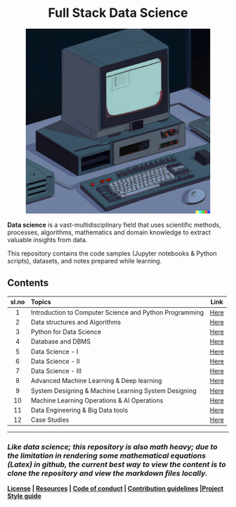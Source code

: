 <h1 align="center">Full Stack Data Science</h1>

<p align="center">
    <a href="https://github.com/kannanjayachandran/Full-Stack-Data-Science"><img src="Logo.png" alt="Logo" height=420></a>
</p>

**Data science** is a vast-multidisciplinary field that uses scientific methods, processes, algorithms, mathematics and domain knowledge to extract valuable insights from data.

This repository contains the code samples (Jupyter notebooks & Python scripts), datasets, and notes prepared while learning.

## Contents

| sl.no | Topics                              |                               Link                                |
| :---: | :---------------------------------- | :---------------------------------------------------------------: |
|   1   | Introduction to Computer Science and Python Programming | [Here](./01.%20Introduction%20to%20Computer%20Science%20and%20Python%20Programming/Readme.md) |
|   2   | Data structures and Algorithms | [Here](./02.%20Data%20Structures%20and%20Algorithms/Readme.md)   |
|   3   | Python for Data Science | [Here](./03.%20Python%20for%20Data%20Science/Readme.md) |
|   4   | Database and DBMS | [Here](./04.%20DBMS%20&%20Database%20Technologies/Readme.md) |
|   5   | Data Science - I | [Here](./05.%20Data_Science-I/Readme.md) |
|   6   | Data Science - II | [Here](./06.%20Data_Science-II/Readme.md) |
|   7   | Data Science - III | [Here](./07.%20Data_science-III/Readme.md)                 |
|   8   | Advanced Machine Learning  & Deep learning | [Here](./08.%20Adv%20Machine%20Learning%20&%20Deep%20Learning/Readme.md)               |
|   9   | System Designing & Machine Learning System Designing   |        [Here](./09.%20System%20Design%20&%20ML%20System%20Design/Readme.md)                       |
|  10   | Machine Learning Operations & AI Operations | [Here](./10.%20MlOps%20&%20AIOps/Readme.md) |
|  11   |Data Engineering & Big Data tools                    | [Here](./12.%20Data%20Engineering%20and%20Big%20Data%20tools/Readme.md)                 |
|  12   |  Case Studies  | [Here](./11.%20Case%20Studies/Readme.md)       |

---

### _Like data science; this repository is also math heavy; due to the limitation in rendering some mathematical equations (Latex) in github, the current best way to view the content is to clone the repository and view the markdown files locally._

**[License](LICENSE) | [Resources](Resources.md) | [Code of conduct](CODE_OF_CONDUCT.md) | [Contribution guidelines](CONTRIBUTING.md) |[Project Style guide](Style_Guide.md)**
